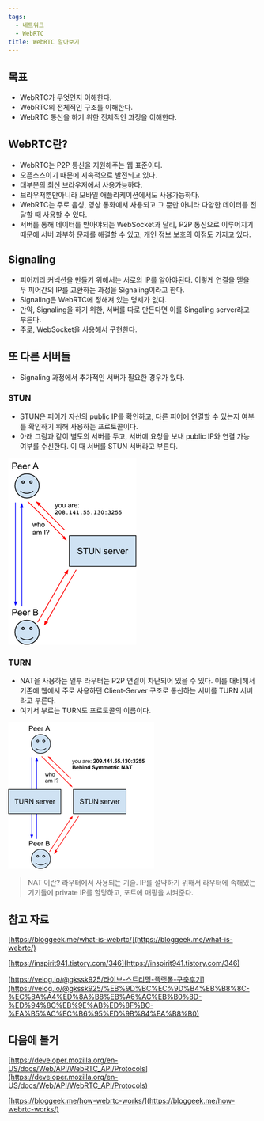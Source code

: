 ```yaml
---
tags:
  - 네트워크
  - WebRTC
title: WebRTC 알아보기
---
```



## 목표

- WebRTC가 무엇인지 이해한다.
- WebRTC의 전체적인 구조를 이해한다.
- WebRTC 통신을 하기 위한 전체적인 과정을 이해한다.

## WebRTC란?

- WebRTC는 P2P 통신을 지원해주는 웹 표준이다.
- 오픈소스이기 때문에 지속적으로 발전되고 있다.
- 대부분의 최신 브라우저에서 사용가능하다.
- 브라우저뿐만아니라 모바일 애플리케이션에서도 사용가능하다.
- WebRTC는 주로 음성, 영상 통화에서 사용되고 그 뿐만 아니라 다양한 데이터를 전달할 때 사용할 수 있다.
- 서버를 통해 데이터를 받아야되는 WebSocket과 달리, P2P 통신으로 이루어지기 때문에 서버 과부하 문제를 해결할 수 있고, 개인 정보 보호의 이점도 가지고 있다.

## Signaling

- 피어끼리 커넥션을 만들기 위해서는 서로의 IP를 알아야된다. 이렇게 연결을 맫을 두 피어간의 IP를 교환하는 과정을 Signaling이라고 한다.
- Signaling은 WebRTC에 정해져 있는 명세가 없다.
- 만약, Signaling을 하기 위한, 서버를 따로 만든다면 이를 Singaling server라고 부른다.
- 주로, WebSocket을 사용해서 구현한다.

## 또 다른 서버들

- Signaling 과정에서 추가적인 서버가 필요한 경우가 있다.

### STUN

- STUN은 피어가 자신의 public IP를 확인하고, 다른 피어에 연결할 수 있는지 여부를 확인하기 위해 사용하는 프로토콜이다.
- 아래 그림과 같이 별도의 서버를 두고, 서버에 요청을 보내 public IP와 연결 가능 여부를 수신한다. 이 때 서버를 STUN 서버라고 부른다.

![Untitled](assets/Untitled-4550662.png)

### TURN

- NAT을 사용하는 일부 라우터는 P2P 연결이 차단되어 있을 수 있다. 이를 대비해서 기존에 웹에서 주로 사용하던 Client-Server 구조로 통신하는 서버를 TURN 서버라고 부른다.
- 여기서 부르는 TURN도 프로토콜의 이름이다.

![Untitled](assets/Untitled%201-4550665.png)

> NAT 이란?
라우터에서 사용되는 기술. IP를 절약하기 위해서 라우터에 속해있는 기기들에 private IP를 할당하고, 포트에 매핑을 시켜준다.

## 참고 자료

[https://bloggeek.me/what-is-webrtc/](https://bloggeek.me/what-is-webrtc/)

[https://inspirit941.tistory.com/346](https://inspirit941.tistory.com/346)

[https://velog.io/@gkssk925/라이브-스트리밍-플랫폼-구축후기](https://velog.io/@gkssk925/%EB%9D%BC%EC%9D%B4%EB%B8%8C-%EC%8A%A4%ED%8A%B8%EB%A6%AC%EB%B0%8D-%ED%94%8C%EB%9E%AB%ED%8F%BC-%EA%B5%AC%EC%B6%95%ED%9B%84%EA%B8%B0)

## 다음에 볼거

[https://developer.mozilla.org/en-US/docs/Web/API/WebRTC_API/Protocols](https://developer.mozilla.org/en-US/docs/Web/API/WebRTC_API/Protocols)

[https://bloggeek.me/how-webrtc-works/](https://bloggeek.me/how-webrtc-works/)

